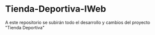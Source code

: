 # Tienda-Deportiva-IWeb
A este repositorio se subirán todo el desarrollo y cambios del proyecto "Tienda Deportiva"
